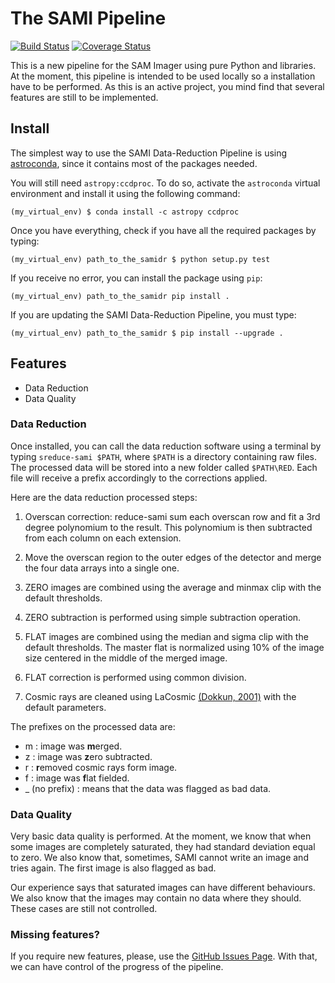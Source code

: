 # The SAMI Pipeline

[![Build Status](https://travis-ci.org/soar-telescope/sami.svg?branch=master)](https://travis-ci.org/soar-telescope/sami)
[![Coverage Status](https://coveralls.io/repos/github/soar-telescope/sami/badge.svg?branch=master)](https://coveralls.io/github/soar-telescope/sami?branch=master)

This is a new pipeline for the SAM Imager using pure Python and
libraries. At the moment, this pipeline is intended to be used locally
so a installation have to be performed. As this is an active project, you mind
find that several features are still to be implemented.

## Install

  The simplest way to use the SAMI Data-Reduction Pipeline is using [astroconda](https://astroconda.readthedocs.io/en/latest/), since it contains most of the packages needed.

  You will still need `astropy:ccdproc`. To do so, activate the `astroconda` virtual environment and install it using the following command:

  ```
  (my_virtual_env) $ conda install -c astropy ccdproc
  ```

  Once you have everything, check if you have all the required packages
  by typing:

  ```
  (my_virtual_env) path_to_the_samidr $ python setup.py test
  ```

  If you receive no error, you can install the package using `pip`:

  ```
  (my_virtual_env) path_to_the_samidr pip install .
  ```

  If you are updating the SAMI Data-Reduction Pipeline, you must type:

  ```
  (my_virtual_env) path_to_the_samidr $ pip install --upgrade .
  ```

## Features

* Data Reduction
* Data Quality

### Data Reduction

 Once installed, you can call the data reduction software using a
 terminal by typing `sreduce-sami $PATH`, where `$PATH` is a directory
 containing raw files. The processed data will be stored into a new
 folder called `$PATH\RED`. Each file will receive a prefix accordingly
 to the corrections applied.

 Here are the data reduction processed steps:

 1) Overscan correction: reduce-sami sum each overscan row and fit a
 3rd degree polynomium to the result. This polynomium is then subtracted
 from each column on each extension.

 2) Move the overscan region to the outer edges of the detector and
 merge the four data arrays into a single one.

 3) ZERO images are combined using the average and minmax clip with the
 default thresholds.

 4) ZERO subtraction is performed using simple subtraction operation.

 5) FLAT images are combined using the median and sigma clip with the
 default thresholds. The master flat is normalized using 10% of the
 image size centered in the middle of the merged image.

 6) FLAT correction is performed using common division.

 7) Cosmic rays are cleaned using LaCosmic
 [(Dokkun, 2001)](http://www.astro.yale.edu/dokkum/lacosmic/) with the
 default parameters.

 The prefixes on the processed data are:

 * m : image was **m**erged.
 * z : image was **z**ero subtracted.
 * r : **r**emoved cosmic rays form image.
 * f : image was **f**lat fielded.
 * _ (no prefix) : means that the data was flagged as bad data.

### Data Quality

 Very basic data quality is performed. At the moment, we know that when some images
 are completely saturated, they had standard deviation equal to zero. We also know
 that, sometimes, SAMI cannot write an image and tries again. The first image is
 also flagged as bad.

 Our experience says that saturated images can have different behaviours. We also know
 that the images may contain no data where they should. These cases are still not controlled.

### Missing features?

If you require new features, please, use the [GitHub Issues Page](https://github.com/soar-telescope/sami/issues). With that, we can have control of the progress of the pipeline.